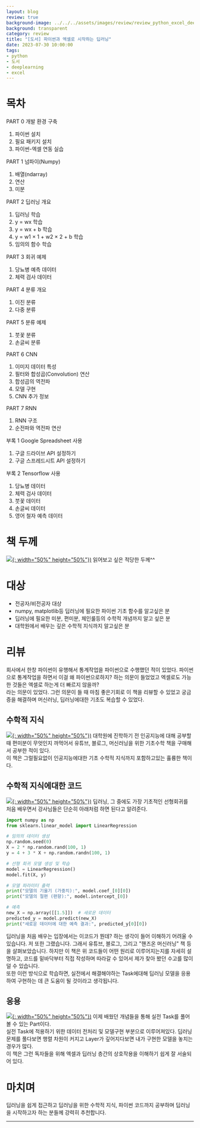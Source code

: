 ```yaml
---
layout: blog
review: true
background-image: ../../../assets/images/review/review_python_excel_deeplearning_1.jpeg
background: transparent
category: review
title: "[도서] 파이썬과 엑셀로 시작하는 딥러닝"
date: 2023-07-30 10:00:00
tags:
- python
- 도서
- deeplearning
- excel
---
```


# 목차
PART 0 개발 환경 구축

1. 파이썬 설치
2. 필요 패키지 설치
3. 파이썬-엑셀 연동 실습

PART 1 넘파이(Numpy)

1. 배열(ndarray)
2. 연산
3. 미분

PART 2 딥러닝 개요

1. 딥러닝 학습
2. y = wx 학습
3. y = wx + b 학습
4. y = w1 × 1 + w2 × 2 + b 학습
5. 임의의 함수 학습


PART 3 회귀 예제

1. 당뇨병 예측 데이터
2. 체력 검사 데이터

PART 4 분류 개요

1. 이진 분류
2. 다중 분류

PART 5 분류 예제

1. 붓꽃 분류
2. 손글씨 분류

PART 6 CNN

1. 이미지 데이터 특성
2. 필터와 합성곱(Convolution) 연산
3. 합성곱의 역전파
4. 모델 구현
5. CNN 추가 정보

PART 7 RNN

1. RNN 구조
2. 순전파와 역전파 연산

부록 1 Google Spreadsheet 사용
1. 구글 드라이브 API 설정하기
2. 구글 스프레드시트 API 설정하기

부록 2 Tensorflow 사용
1. 당뇨병 데이터
2. 체력 검사 데이터
3. 붓꽃 데이터
4. 손글씨 데이터
5. 영어 철자 예측 데이터

# 책 두께
[![](../../../assets/images/review/review_python_excel_deeplearning_2.jpeg){: width="50%" height="50%"})](../../../assets/images/review/review_python_excel_deeplearning_2.jpeg)
읽어보고 싶은 적당한 두께^^ 

# 대상
- 전공자/비전공자 대상
- numpy, matplotlib등 딥러닝에 필요한 파이썬 기초 함수를 알고싶은 분
- 딥러닝에 필요한 미분, 편미분, 체인룰등의 수학적 개념까지 알고 싶은 분
- 대학원에서 배우는 깊은 수학적 지식까지 알고싶은 분

# 리뷰
회사에서 한창 파이썬이 유행해서 통계작업을 파이썬으로 수행했던 적이 있었다. 파이썬으로 통계작업을 하면서 이걸 왜 파이썬으로하지? 하는 의문이 들었었고 엑셀로도 가능한 것들은 엑셀로 하는게 더 빠르지 않을까?  
라는 의문이 있었다. 그런 의문이 들 때 마침 좋은기회로 이 책을 리뷰할 수 있었고 궁금증을 해결하며 머신러닝, 딥러닝에대한 기초도 복습할 수 있었다. 

## 수학적 지식
[![](../../../assets/images/review/review_python_excel_deeplearning_3.jpeg){: width="50%" height="50%"})](../../../assets/images/review/review_python_excel_deeplearning_3.jpeg)
대학원에 진학하기 전 인공지능에 대해 공부할 때 편미분이 무엇인지 까먹어서 유튜브, 블로그, 머신러닝을 위한 기초수학 책을 구매해서 공부한 적이 있다.  
이 책은 그럴필요없이 인공지능에대한 기초 수학적 지식까지 포함하고있는 휼륭한 책이다.


## 수학적 지식에대한 코드
[![](../../../assets/images/review/review_python_excel_deeplearning_4.jpeg){: width="50%" height="50%"})](../../../assets/images/review/review_python_excel_deeplearning_4.jpeg)
딥러닝, 그 중에도 가장 기초적인 선형회귀를 처음 배우면서 강사님들은 단순히 아래처럼 하면 된다고 알려준다. 
```python
import numpy as np
from sklearn.linear_model import LinearRegression

# 임의의 데이터 생성
np.random.seed(0)
X = 2 * np.random.rand(100, 1)
y = 4 + 3 * X + np.random.randn(100, 1)

# 선형 회귀 모델 생성 및 학습
model = LinearRegression()
model.fit(X, y)

# 모델 파라미터 출력
print("모델의 기울기 (가중치):", model.coef_[0][0])
print("모델의 절편 (편향):", model.intercept_[0])

# 예측
new_X = np.array([[1.5]])  # 새로운 데이터
predicted_y = model.predict(new_X)
print("새로운 데이터에 대한 예측 결과:", predicted_y[0][0])
```

딥러닝을 처음 배우는 입장에서는 이코드가 뭔데? 하는 생각이 들어 이해하기 어려울 수 있습니다. 저 또한 그랬습니다. 그래서 유튜브, 블로그, 그리고 "핸즈온 머신러닝" 책 등을 살펴보았습니다.
하지만 이 책은 위 코드들이 어떤 원리로 이루어지는지를 자세히 설명하고, 코드를 밑바닥부터 직접 작성하며 따라갈 수 있어서 제가 찾아 봤던 수고를 많이 덜 수 있습니다.   
또한 이런 방식으로 학습하면, 실전에서 해결해야하는 Task에대해 딥러닝 모델을 응용하여 구현하는 데 큰 도움이 될 것이라고 생각됩니다. 

## 응용
[![](../../../assets/images/review/review_python_excel_deeplearning_5.jpeg){: width="50%" height="50%"})](../../../assets/images/review/review_python_excel_deeplearning_5.jpeg)
이제 배웠던 개념들을 통해 실전 Task를 풀어볼 수 있는 Part이다.  
실전 Task에 적용하기 위한 데이터 전처리 및 모델구현 부분으로 이루어져있다. 딥러닝 문제를 풀다보면 행렬 차원이 커지고 Layer가 깊어지다보면 내가 구현한 모델을 놓치는 경우가 많다.  
이 책은 그런 독자들을 위해 엑셀과 딥러닝 층간의 상호작용을 이해하기 쉽게 잘 서술되어 있다.

# 마치며
딥러닝을 쉽게 접근하고 딥러닝을 위한 수학적 지식, 파이썬 코드까지 공부하며 딥러닝을 시작하고자 하는 분들께 강력히 추천합니다.



---